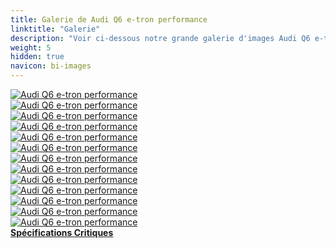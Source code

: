 ```yaml
---
title: Galerie de Audi Q6 e-tron performance
linktitle: "Galerie"
description: "Voir ci-dessous notre grande galerie d'images Audi Q6 e-tron performance. Cliquez sur les images pour des versions haute résolution."
weight: 5
hidden: true
navicon: bi-images
---
```

<!-- markdownlint-disable MD033 -->
<div class="row" id ="my-gallery">
	<div class="pswp-grid-item col-6 col-md-4">
		<a href="https://media.evkx.net/multimedia/models/audi/q6_e-tron/q6_e-tron_performance/charging_1.jpg"
data-pswp-src="https://media.evkx.net/multimedia/models/audi/q6_e-tron/q6_e-tron_performance/charging_1.jpg"
data-pswp-width="3000"
data-pswp-height="2249" 
target="_blank">
			<img src="https://media.evkx.net/multimedia/models/audi/q6_e-tron/q6_e-tron_performance/charging_1_xst.jpg" alt="Audi Q6 e-tron performance" class="img-fluid " />
		</a>
	</div>
	<div class="pswp-grid-item col-6 col-md-4">
		<a href="https://media.evkx.net/multimedia/models/audi/q6_e-tron/q6_e-tron_performance/exterior_1.jpg"
data-pswp-src="https://media.evkx.net/multimedia/models/audi/q6_e-tron/q6_e-tron_performance/exterior_1.jpg"
data-pswp-width="3000"
data-pswp-height="2249" 
target="_blank">
			<img src="https://media.evkx.net/multimedia/models/audi/q6_e-tron/q6_e-tron_performance/exterior_1_xst.jpg" alt="Audi Q6 e-tron performance" class="img-fluid " />
		</a>
	</div>
	<div class="pswp-grid-item col-6 col-md-4">
		<a href="https://media.evkx.net/multimedia/models/audi/q6_e-tron/q6_e-tron_performance/frontseats_1.jpg"
data-pswp-src="https://media.evkx.net/multimedia/models/audi/q6_e-tron/q6_e-tron_performance/frontseats_1.jpg"
data-pswp-width="3000"
data-pswp-height="2249" 
target="_blank">
			<img src="https://media.evkx.net/multimedia/models/audi/q6_e-tron/q6_e-tron_performance/frontseats_1_xst.jpg" alt="Audi Q6 e-tron performance" class="img-fluid " />
		</a>
	</div>
	<div class="pswp-grid-item col-6 col-md-4">
		<a href="https://media.evkx.net/multimedia/models/audi/q6_e-tron/q6_e-tron_performance/frontseats_2.jpg"
data-pswp-src="https://media.evkx.net/multimedia/models/audi/q6_e-tron/q6_e-tron_performance/frontseats_2.jpg"
data-pswp-width="3000"
data-pswp-height="2249" 
target="_blank">
			<img src="https://media.evkx.net/multimedia/models/audi/q6_e-tron/q6_e-tron_performance/frontseats_2_xst.jpg" alt="Audi Q6 e-tron performance" class="img-fluid " />
		</a>
	</div>
	<div class="pswp-grid-item col-6 col-md-4">
		<a href="https://media.evkx.net/multimedia/models/audi/q6_e-tron/q6_e-tron_performance/headlights_1.jpg"
data-pswp-src="https://media.evkx.net/multimedia/models/audi/q6_e-tron/q6_e-tron_performance/headlights_1.jpg"
data-pswp-width="3000"
data-pswp-height="2249" 
target="_blank">
			<img src="https://media.evkx.net/multimedia/models/audi/q6_e-tron/q6_e-tron_performance/headlights_1_xst.jpg" alt="Audi Q6 e-tron performance" class="img-fluid " />
		</a>
	</div>
	<div class="pswp-grid-item col-6 col-md-4">
		<a href="https://media.evkx.net/multimedia/models/audi/q6_e-tron/q6_e-tron_performance/interior_1.jpg"
data-pswp-src="https://media.evkx.net/multimedia/models/audi/q6_e-tron/q6_e-tron_performance/interior_1.jpg"
data-pswp-width="3000"
data-pswp-height="2249" 
target="_blank">
			<img src="https://media.evkx.net/multimedia/models/audi/q6_e-tron/q6_e-tron_performance/interior_1_xst.jpg" alt="Audi Q6 e-tron performance" class="img-fluid " />
		</a>
	</div>
	<div class="pswp-grid-item col-6 col-md-4">
		<a href="https://media.evkx.net/multimedia/models/audi/q6_e-tron/q6_e-tron_performance/interior_2.jpg"
data-pswp-src="https://media.evkx.net/multimedia/models/audi/q6_e-tron/q6_e-tron_performance/interior_2.jpg"
data-pswp-width="3000"
data-pswp-height="2249" 
target="_blank">
			<img src="https://media.evkx.net/multimedia/models/audi/q6_e-tron/q6_e-tron_performance/interior_2_xst.jpg" alt="Audi Q6 e-tron performance" class="img-fluid " />
		</a>
	</div>
	<div class="pswp-grid-item col-6 col-md-4">
		<a href="https://media.evkx.net/multimedia/models/audi/q6_e-tron/q6_e-tron_performance/main_1.jpg"
data-pswp-src="https://media.evkx.net/multimedia/models/audi/q6_e-tron/q6_e-tron_performance/main_1.jpg"
data-pswp-width="3000"
data-pswp-height="1999" 
target="_blank">
			<img src="https://media.evkx.net/multimedia/models/audi/q6_e-tron/q6_e-tron_performance/main_1_xst.jpg" alt="Audi Q6 e-tron performance" class="img-fluid " />
		</a>
	</div>
	<div class="pswp-grid-item col-6 col-md-4">
		<a href="https://media.evkx.net/multimedia/models/audi/q6_e-tron/q6_e-tron_performance/screens_1.jpg"
data-pswp-src="https://media.evkx.net/multimedia/models/audi/q6_e-tron/q6_e-tron_performance/screens_1.jpg"
data-pswp-width="3000"
data-pswp-height="2249" 
target="_blank">
			<img src="https://media.evkx.net/multimedia/models/audi/q6_e-tron/q6_e-tron_performance/screens_1_xst.jpg" alt="Audi Q6 e-tron performance" class="img-fluid " />
		</a>
	</div>
	<div class="pswp-grid-item col-6 col-md-4">
		<a href="https://media.evkx.net/multimedia/models/audi/q6_e-tron/q6_e-tron_performance/secondrowseats_1.jpg"
data-pswp-src="https://media.evkx.net/multimedia/models/audi/q6_e-tron/q6_e-tron_performance/secondrowseats_1.jpg"
data-pswp-width="3000"
data-pswp-height="2249" 
target="_blank">
			<img src="https://media.evkx.net/multimedia/models/audi/q6_e-tron/q6_e-tron_performance/secondrowseats_1_xst.jpg" alt="Audi Q6 e-tron performance" class="img-fluid " />
		</a>
	</div>
	<div class="pswp-grid-item col-6 col-md-4">
		<a href="https://media.evkx.net/multimedia/models/audi/q6_e-tron/q6_e-tron_performance/secondrowseats_2.jpg"
data-pswp-src="https://media.evkx.net/multimedia/models/audi/q6_e-tron/q6_e-tron_performance/secondrowseats_2.jpg"
data-pswp-width="3000"
data-pswp-height="2249" 
target="_blank">
			<img src="https://media.evkx.net/multimedia/models/audi/q6_e-tron/q6_e-tron_performance/secondrowseats_2_xst.jpg" alt="Audi Q6 e-tron performance" class="img-fluid " />
		</a>
	</div>
	<div class="pswp-grid-item col-6 col-md-4">
		<a href="https://media.evkx.net/multimedia/models/audi/q6_e-tron/q6_e-tron_performance/trunk_1.jpg"
data-pswp-src="https://media.evkx.net/multimedia/models/audi/q6_e-tron/q6_e-tron_performance/trunk_1.jpg"
data-pswp-width="3000"
data-pswp-height="2249" 
target="_blank">
			<img src="https://media.evkx.net/multimedia/models/audi/q6_e-tron/q6_e-tron_performance/trunk_1_xst.jpg" alt="Audi Q6 e-tron performance" class="img-fluid " />
		</a>
	</div>
	<div class="pswp-grid-item col-6 col-md-4">
		<a href="https://media.evkx.net/multimedia/models/audi/q6_e-tron/q6_e-tron_performance/wheels_1.jpg"
data-pswp-src="https://media.evkx.net/multimedia/models/audi/q6_e-tron/q6_e-tron_performance/wheels_1.jpg"
data-pswp-width="3000"
data-pswp-height="2249" 
target="_blank">
			<img src="https://media.evkx.net/multimedia/models/audi/q6_e-tron/q6_e-tron_performance/wheels_1_xst.jpg" alt="Audi Q6 e-tron performance" class="img-fluid " />
		</a>
	</div>
</div>
<script type="module">
  import PhotoSwipeLightbox from '/js/photoswipe-lightbox.esm.js';
    const lightbox = new PhotoSwipeLightbox({
       gallery: '#my-gallery',
        children: 'a',
        pswpModule: () => import('/js/photoswipe.esm.js')
    });
lightbox.init();
</script>
<div class="mt-3 mb-3">
<a href="../specifications/" class="text-decoration-none text-black">
<strong><i class="bi-arrow-left"></i> Spécifications </strong>
</a>
<a href="../reviews/" class="text-decoration-none text-black float-end">
<strong>Critiques <i class="bi-arrow-right"></i></strong>
</a>
</div>
